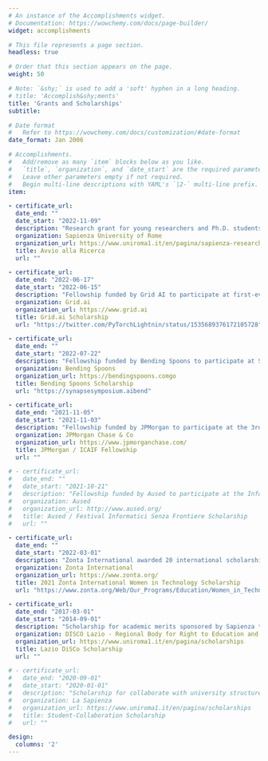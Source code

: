 ```yaml
---
# An instance of the Accomplishments widget.
# Documentation: https://wowchemy.com/docs/page-builder/
widget: accomplishments

# This file represents a page section.
headless: true

# Order that this section appears on the page.
weight: 50

# Note: `&shy;` is used to add a 'soft' hyphen in a long heading.
# title: 'Accomplish&shy;ments'
title: 'Grants and Scholarships'
subtitle:

# Date format
#   Refer to https://wowchemy.com/docs/customization/#date-format
date_format: Jan 2006

# Accomplishments.
#   Add/remove as many `item` blocks below as you like.
#   `title`, `organization`, and `date_start` are the required parameters.
#   Leave other parameters empty if not required.
#   Begin multi-line descriptions with YAML's `|2-` multi-line prefix.
item:

- certificate_url:
  date_end: ""
  date_start: "2022-11-09"
  description: "Research grant for young researchers and Ph.D. students"
  organization: Sapienza University of Rome
  organization_url: https://www.uniroma1.it/en/pagina/sapienza-research-calls-0
  title: Avvio alla Ricerca
  url: ""

- certificate_url:
  date_end: "2022-06-17"
  date_start: "2022-06-15"
  description: "Fellowship funded by Grid AI to participate at first-ever Lightning Developer Conference"
  organization: Grid.ai
  organization_url: https://www.grid.ai
  title: Grid.ai Scholarship
  url: "https://twitter.com/PyTorchLightnin/status/1535689376172105728"

- certificate_url:
  date_end: ""
  date_start: "2022-07-22"
  description: "Fellowship funded by Bending Spoons to participate at Symposium on Artificial Intelligence"
  organization: Bending Spoons
  organization_url: https://bendingspoons.comgo
  title: Bending Spoons Scholarship
  url: "https://synapsesymposium.aibend"

- certificate_url:
  date_end: "2021-11-05"
  date_start: "2021-11-03"
  description: "Fellowship funded by JPMorgan to participate at the 3rd ACM International Conference on AI in Finance"
  organization: JPMorgan Chase & Co
  organization_url: https://www.jpmorganchase.com/
  title: JPMorgan / ICAIF Fellowship
  url: ""

# - certificate_url:
#   date_end: ""
#   date_start: "2021-10-21"
#   description: "Fellowship funded by Aused to participate at the Informatici Senza Frontiere 2021 Festival."
#   organization: Aused
#   organization_url: http://www.aused.org/
#   title: Aused / Festival Informatici Senza Frontiere Scholarship
#   url: ""

- certificate_url:
  date_end: ""
  date_start: "2022-03-01"
  description: "Zonta International awarded 20 international scholarships of US$8,000 to women of any age and nationality, pursuing an IT degree at an accredited university, who demonstrate outstanding potential in the field."
  organization: Zonta International
  organization_url: https://www.zonta.org/
  title: 2021 Zonta International Women in Technology Scholarship
  url: "https://www.zonta.org/Web/Our_Programs/Education/Women_in_Technology_Scholarship/Web/Programs/Education/Women_in_Technology_Scholarship.aspx?hkey=93b52ab5-ef2f-401b-8774-b6143ad02da1"

- certificate_url:
  date_end: "2017-03-01"
  date_start: "2014-09-01"
  description: "Scholarship for academic merits sponsored by Sapienza to fully cover the B.S. tuition fees."
  organization: DISCO Lazio - Regional Body for Right to Education and Knowledge
  organization_url: https://www.uniroma1.it/en/pagina/scholarships
  title: Lazio DiSCo Scholarship
  url: ""

# - certificate_url:
#   date_end: "2020-09-01"
#   date_start: "2020-01-01"
#   description: "Scholarship for collaborate with university structures such as libraries and laboratories."
#   organization: La Sapienza
#   organization_url: https://www.uniroma1.it/en/pagina/scholarships
#   title: Student-Collaboration Scholarship
#   url: ""

design:
  columns: '2' 
---
```

